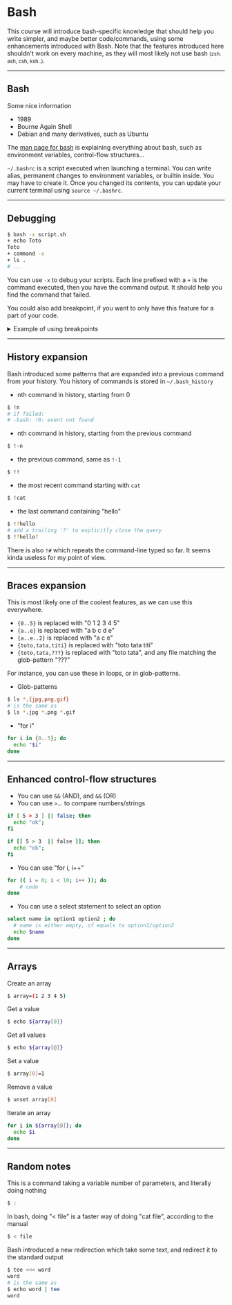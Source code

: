 # Bash

This course will introduce bash-specific knowledge that should help you write simpler, and maybe better code/commands, using some enhancements introduced with Bash. Note that the features introduced here shouldn't work on every machine, as they will most likely not use bash <small>(zsh. ash, csh, ksh..)</small>.

<hr class="sl">

## Bash

<div class="row row-cols-md-2"><div>

Some nice information

* 1989
* Bourne Again Shell
* Debian and many derivatives, such as Ubuntu

The [man page for bash](https://linux.die.net/man/1/bash) is explaining everything about bash, such as environment variables, control-flow structures...
</div><div>

`~/.bashrc` is a script executed when launching a terminal. You can write alias, permanent changes to environment variables, or builtin inside. You may have to create it. Once you changed its contents, you can update your current terminal using `source ~/.bashrc`.

</div></div>

<hr class="sr">

## Debugging

<div class="row row-cols-md-2"><div>

```bash
$ bash -x script.sh
+ echo Toto
Toto
+ command -v
+ ls .
# ...
```
</div><div>

You can use `-x` to debug your scripts. Each line prefixed with a `+` is the command executed, then you have the command output. It should help you find the command that failed.

You could also add breakpoint, if you want to only have this feature for a part of your code.

<details class="details-e">
<summary>Example of using breakpoints</summary>

```bash
$ cat x.sh
echo "Not debug"
set -x # start
echo "Debug"
set +x # stop
echo "Not debug"
$ ./x.sh
Not debug
++ echo Debug
Debug
++ set +x
Not debug
```
</details>
</div></div>

<hr class="sl">

## History expansion

<div class="row row-cols-md-2"><div>

Bash introduced some patterns that are expanded into a previous command from your history. You history of commands is stored in `~/.bash_history`

* nth command in history, starting from 0

```bash
$ !n
# if failed:
# -bash: !0: event not found
```

* nth command in history, starting from the previous command

```bash
$ !-n
```
</div><div>

* the previous command, same as `!-1`

```bash
$ !!
```

* the most recent command starting with `cat`

```bash
$ !cat
```

* the last command containing "hello"

```bash
$ !?hello
# add a trailing '?' to explicitly close the query
$ !?hello?
```

There is also `!#` which repeats the command-line typed so far. It seems kinda useless for my point of view.
</div></div>

<hr class="sr">

## Braces expansion

<div class="row row-cols-md-2"><div class="align-self-center">

This is most likely one of the coolest features, as we can use this everywhere.

* `{0..5}` is replaced with "0 1 2 3 4 5"
* `{a..e}` is replaced with "a b c d e"
* `{a..e..2}` is replaced with "a c e"
* `{toto,tata,titi}` is replaced with "toto tata titi"
* `{toto,tata,???}` is replaced with "toto tata", and any file matching the glob-pattern "???"

For instance, you can use these in loops, or in glob-patterns.
</div><div>

* Glob-patterns

```bash
$ ls *.{jpg,png,gif}
# is the same as
$ ls *.jpg *.png *.gif
```

* "for i"

```bash
for i in {0..5}; do 
  echo "$i"
done
```
</div></div>

<hr class="sl">

## Enhanced control-flow structures

<div class="row row-cols-md-2"><div>

* You can use `&&` (AND), and `&&` (OR)
* You can use `>`... to compare numbers/strings

```bash
if [ 5 > 3 ] || false; then
  echo "ok";
fi

if [[ 5 > 3  || false ]]; then
  echo "ok";
fi
```
</div><div>

* You can use "for i, i++"

```bash
for (( i = 0; i < 10; i++ )); do
    # code
done
```

* You can use a select statement to select an option

```bash
select name in option1 option2 ; do
  # name is either empty, of equals to option1/option2
  echo $name
done
```

</div></div>

<hr class="sr">

## Arrays

<div class="row row-cols-md-2"><div>

Create an array

```bash
$ array=(1 2 3 4 5)
```

Get a value

```bash
$ echo ${array[0]}
```

Get all values

```bash
$ echo ${array[@]}
```
</div><div>

Set a value

```bash
$ array[0]=1
```

Remove a value

```bash
$ unset array[0]
```

Iterate an array

```bash
for i in ${array[@]}; do
  echo $i
done
```
</div></div>

<hr class="sl">

## Random notes

<div class="row row-cols-md-2"><div>

This is a command taking a variable number of parameters, and literally doing nothing

```bash
$ :
```

In bash, doing "< file" is a faster way of doing "cat file", according to the manual

```bash
$ < file
```
</div><div>

Bash introduced a new redirection which take some text, and redirect it to the standard output

```bash
$ tee <<< word
word
# is the same as
$ echo word | tee
word
```
</div></div>